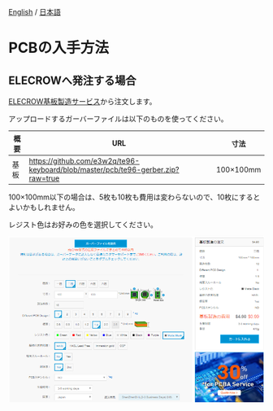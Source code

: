 [English](pcb_order_guide.md) / [日本語](pcb_order_guide_jp.md)

# PCBの入手方法

## ELECROWへ発注する場合
[ELECROW基板製造サービス](https://www.elecrow.com/pcb-manufacturing.html)から注文します。

アップロードするガーバーファイルは以下のものを使ってください。

| 概要 | URL                                                          | 寸法      |
| ---- | ------------------------------------------------------------ | --------- |
| 基板 | https://github.com/e3w2q/te96-keyboard/blob/master/pcb/te96-gerber.zip?raw=true | 100×100mm |

100×100mm以下の場合は、5枚も10枚も費用は変わらないので、10枚にするとよいかもしれません。

レジスト色はお好みの色を選択してください。

![elecrow](image/elecrow.png)
